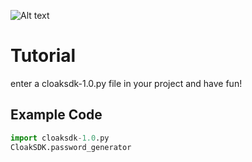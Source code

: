 ![Alt text](images.png)
# Tutorial
enter a cloaksdk-1.0.py file in your project
and have fun!

## Example Code
```python
import cloaksdk-1.0.py
CloakSDK.password_generator
```

